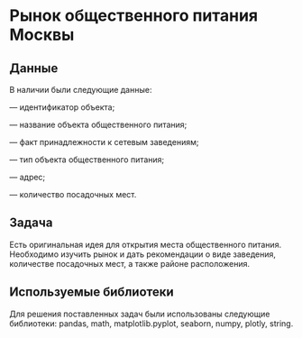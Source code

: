 # Рынок общественного питания Москвы


## Данные

В наличии были следующие данные:

— идентификатор объекта;

— название объекта общественного питания;

— факт принадлежности к сетевым заведениям;

— тип объекта общественного питания;

— адрес;

— количество посадочных мест.


## Задача

Есть оригинальная идея для открытия места общественного питания. Необходимо изучить рынок и дать рекомендации о виде заведения, количестве посадочных мест, а также районе расположения.

## Используемые библиотеки

 Для решения поставленных задач были использованы следующие библиотеки: pandas, math, matplotlib.pyplot, seaborn, numpy, plotly, string.
